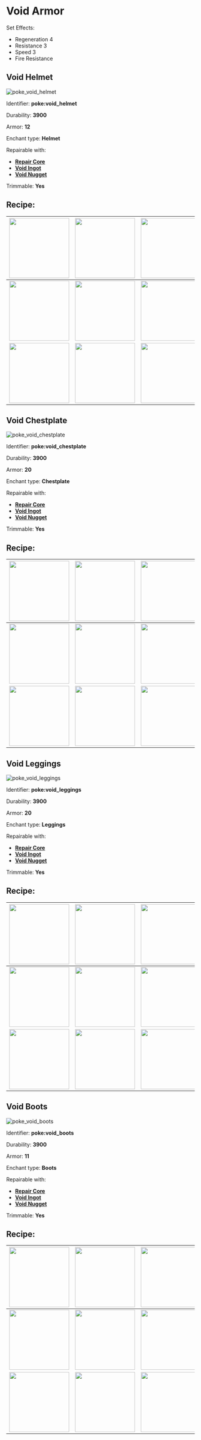 # Void Armor

Set Effects:
* Regeneration 4
* Resistance 3
* Speed 3
* Fire Resistance

## Void Helmet
![poke_void_helmet](https://github.com/ItsMePok/PFE/assets/136857747/cbd58e5a-ad36-48ba-8548-94f9c2251aa6)

Identifier: **poke:void_helmet**

Durability: **3900**

Armor: **12**

Enchant type: **Helmet**

Repairable with:
* **[Repair Core](https://pfewiki.gitbook.io/home/items/cores/repair-core)**
* **[Void Ingot](https://pfewiki.gitbook.io/home/items/ingots/void-ingot)**
* **[Void Nugget](https://pfewiki.gitbook.io/home/items/nuggets/void-nugget)**

Trimmable: **Yes**

## Recipe:

|<a href="https://github.com/ItsMePok/PFE/wiki/Void-Block"><img src="https://github.com/user-attachments/assets/98e8e0e5-c086-4e51-b3a8-220d76d43a96" width="160"/></a>|<a href="https://github.com/ItsMePok/PFE/wiki/Void-Block"><img src="https://github.com/user-attachments/assets/98e8e0e5-c086-4e51-b3a8-220d76d43a96" width="160"/></a>|<a href="https://github.com/ItsMePok/PFE/wiki/Void-Block"><img src="https://github.com/user-attachments/assets/98e8e0e5-c086-4e51-b3a8-220d76d43a96" width="160"/></a>|
|---|---|---|
|<a href="https://github.com/ItsMePok/PFE/wiki/Void-Block"><img src="https://github.com/user-attachments/assets/98e8e0e5-c086-4e51-b3a8-220d76d43a96" width="160"/></a>|<a href="https://github.com/ItsMePok/PFE/wiki/Platinum-Upgrade-Core"><img src="https://github.com/ItsMePok/PFE/assets/136857747/31a3075a-f2ec-4825-8333-e93509fcc6ca" width="160"/></a>|<a href="https://github.com/ItsMePok/PFE/wiki/Void-Block"><img src="https://github.com/user-attachments/assets/98e8e0e5-c086-4e51-b3a8-220d76d43a96" width="160"/></a>|
|<a href="https://github.com/ItsMePok/PFE/wiki/Void-Block"><img src="https://github.com/user-attachments/assets/98e8e0e5-c086-4e51-b3a8-220d76d43a96" width="160"/></a>|<a href="https://github.com/ItsMePok/PFE/wiki/Demonic-Armor#demonic-helmet"><img src="https://github.com/ItsMePok/PFE/assets/136857747/b3cd0709-a33b-48e0-96c6-38cef9021655" width="160"/></a>|<a href="https://github.com/ItsMePok/PFE/wiki/Void-Block"><img src="https://github.com/user-attachments/assets/98e8e0e5-c086-4e51-b3a8-220d76d43a96" width="160"/></a>|

## Void Chestplate
![poke_void_chestplate](https://github.com/ItsMePok/PFE/assets/136857747/ad3b350f-0344-45a7-9b6e-b52c7e649b29)

Identifier: **poke:void_chestplate**

Durability: **3900**

Armor: **20**

Enchant type: **Chestplate**

Repairable with:
* **[Repair Core](https://pfewiki.gitbook.io/home/items/cores/repair-core)**
* **[Void Ingot](https://pfewiki.gitbook.io/home/items/ingots/void-ingot)**
* **[Void Nugget](https://pfewiki.gitbook.io/home/items/nuggets/void-nugget)**

Trimmable: **Yes**

## Recipe:

|<a href="https://github.com/ItsMePok/PFE/wiki/Void-Block"><img src="https://github.com/user-attachments/assets/98e8e0e5-c086-4e51-b3a8-220d76d43a96" width="160"/></a>|<a href="https://github.com/ItsMePok/PFE/wiki/Void-Block"><img src="https://github.com/user-attachments/assets/98e8e0e5-c086-4e51-b3a8-220d76d43a96" width="160"/></a>|<a href="https://github.com/ItsMePok/PFE/wiki/Void-Block"><img src="https://github.com/user-attachments/assets/98e8e0e5-c086-4e51-b3a8-220d76d43a96" width="160"/></a>|
|---|---|---|
|<a href="https://github.com/ItsMePok/PFE/wiki/Void-Block"><img src="https://github.com/user-attachments/assets/98e8e0e5-c086-4e51-b3a8-220d76d43a96" width="160"/></a>|<a href="https://github.com/ItsMePok/PFE/wiki/Platinum-Upgrade-Core"><img src="https://github.com/ItsMePok/PFE/assets/136857747/31a3075a-f2ec-4825-8333-e93509fcc6ca" width="160"/></a>|<a href="https://github.com/ItsMePok/PFE/wiki/Void-Block"><img src="https://github.com/user-attachments/assets/98e8e0e5-c086-4e51-b3a8-220d76d43a96" width="160"/></a>|
|<a href="https://github.com/ItsMePok/PFE/wiki/Void-Block"><img src="https://github.com/user-attachments/assets/98e8e0e5-c086-4e51-b3a8-220d76d43a96" width="160"/></a>|<a href="https://github.com/ItsMePok/PFE/wiki/Demonic-Armor#demonic-chestplate"><img src="https://github.com/ItsMePok/PFE/assets/136857747/318cf86b-98c3-4e46-ac31-c84c1c11a34c" width="160"/></a>|<a href="https://github.com/ItsMePok/PFE/wiki/Void-Block"><img src="https://github.com/user-attachments/assets/98e8e0e5-c086-4e51-b3a8-220d76d43a96" width="160"/></a>|

## Void Leggings
![poke_void_leggings](https://github.com/ItsMePok/PFE/assets/136857747/0c5a36cb-cc83-4e5c-a102-0fcc8da9192a)

Identifier: **poke:void_leggings**

Durability: **3900**

Armor: **20**

Enchant type: **Leggings**

Repairable with:
* **[Repair Core](https://pfewiki.gitbook.io/home/items/cores/repair-core)**
* **[Void Ingot](https://pfewiki.gitbook.io/home/items/ingots/void-ingot)**
* **[Void Nugget](https://pfewiki.gitbook.io/home/items/nuggets/void-nugget)**

Trimmable: **Yes**

## Recipe:

|<a href="https://github.com/ItsMePok/PFE/wiki/Void-Block"><img src="https://github.com/user-attachments/assets/98e8e0e5-c086-4e51-b3a8-220d76d43a96" width="160"/></a>|<a href="https://github.com/ItsMePok/PFE/wiki/Void-Block"><img src="https://github.com/user-attachments/assets/98e8e0e5-c086-4e51-b3a8-220d76d43a96" width="160"/></a>|<a href="https://github.com/ItsMePok/PFE/wiki/Void-Block"><img src="https://github.com/user-attachments/assets/98e8e0e5-c086-4e51-b3a8-220d76d43a96" width="160"/></a>|
|---|---|---|
|<a href="https://github.com/ItsMePok/PFE/wiki/Void-Block"><img src="https://github.com/user-attachments/assets/98e8e0e5-c086-4e51-b3a8-220d76d43a96" width="160"/></a>|<a href="https://github.com/ItsMePok/PFE/wiki/Platinum-Upgrade-Core"><img src="https://github.com/ItsMePok/PFE/assets/136857747/31a3075a-f2ec-4825-8333-e93509fcc6ca" width="160"/></a>|<a href="https://github.com/ItsMePok/PFE/wiki/Void-Block"><img src="https://github.com/user-attachments/assets/98e8e0e5-c086-4e51-b3a8-220d76d43a96" width="160"/></a>|
|<a href="https://github.com/ItsMePok/PFE/wiki/Void-Block"><img src="https://github.com/user-attachments/assets/98e8e0e5-c086-4e51-b3a8-220d76d43a96" width="160"/></a>|<a href="https://github.com/ItsMePok/PFE/wiki/Demonic-Armor#demonic-leggings"><img src="https://github.com/ItsMePok/PFE/assets/136857747/c76d8338-8a22-45f8-8660-a3dfeebf7b1c" width="160"/></a>|<a href="https://github.com/ItsMePok/PFE/wiki/Void-Block"><img src="https://github.com/user-attachments/assets/98e8e0e5-c086-4e51-b3a8-220d76d43a96" width="160"/></a>|

## Void Boots
![poke_void_boots](https://github.com/ItsMePok/PFE/assets/136857747/04306433-a506-4c38-ba3c-b47a832cfbcb)

Identifier: **poke:void_boots**

Durability: **3900**

Armor: **11**

Enchant type: **Boots**

Repairable with:
* **[Repair Core](https://pfewiki.gitbook.io/home/items/cores/repair-core)**
* **[Void Ingot](https://pfewiki.gitbook.io/home/items/ingots/void-ingot)**
* **[Void Nugget](https://pfewiki.gitbook.io/home/items/nuggets/void-nugget)**

Trimmable: **Yes**

## Recipe:

|<a href="https://github.com/ItsMePok/PFE/wiki/Void-Block"><img src="https://github.com/user-attachments/assets/98e8e0e5-c086-4e51-b3a8-220d76d43a96" width="160"/></a>|<a href="https://github.com/ItsMePok/PFE/wiki/Void-Block"><img src="https://github.com/user-attachments/assets/98e8e0e5-c086-4e51-b3a8-220d76d43a96" width="160"/></a>|<a href="https://github.com/ItsMePok/PFE/wiki/Void-Block"><img src="https://github.com/user-attachments/assets/98e8e0e5-c086-4e51-b3a8-220d76d43a96" width="160"/></a>|
|---|---|---|
|<a href="https://github.com/ItsMePok/PFE/wiki/Void-Block"><img src="https://github.com/user-attachments/assets/98e8e0e5-c086-4e51-b3a8-220d76d43a96" width="160"/></a>|<a href="https://github.com/ItsMePok/PFE/wiki/Platinum-Upgrade-Core"><img src="https://github.com/ItsMePok/PFE/assets/136857747/31a3075a-f2ec-4825-8333-e93509fcc6ca" width="160"/></a>|<a href="https://github.com/ItsMePok/PFE/wiki/Void-Block"><img src="https://github.com/user-attachments/assets/98e8e0e5-c086-4e51-b3a8-220d76d43a96" width="160"/></a>|
|<a href="https://github.com/ItsMePok/PFE/wiki/Void-Block"><img src="https://github.com/user-attachments/assets/98e8e0e5-c086-4e51-b3a8-220d76d43a96" width="160"/></a>|<a href="https://github.com/ItsMePok/PFE/wiki/Demonic-Armor#demonic-boots"><img src="https://github.com/ItsMePok/PFE/assets/136857747/f8df8bba-42a0-4092-8afc-21b84fa9c8fe" width="160"/></a>|<a href="https://github.com/ItsMePok/PFE/wiki/Void-Block"><img src="https://github.com/user-attachments/assets/98e8e0e5-c086-4e51-b3a8-220d76d43a96" width="160"/></a>|